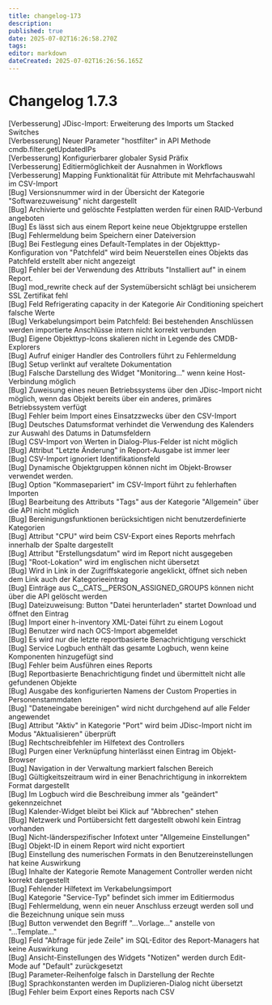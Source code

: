```yaml
---
title: changelog-173
description: 
published: true
date: 2025-07-02T16:26:58.270Z
tags: 
editor: markdown
dateCreated: 2025-07-02T16:26:56.165Z
---
```


# Changelog 1.7.3
<!-- cSpell:disable -->
<!-- markdownlint-disable MD052 -->
[Verbesserung]  JDisc-Import: Erweiterung des Imports um Stacked Switches<br>
[Verbesserung]  Neuer Parameter "hostfilter" in API Methode cmdb.filter.getUpdatedIPs<br>
[Verbesserung]  Konfigurierbarer globaler Sysid Präfix<br>
[Verbesserung]  Editiermöglichkeit der Ausnahmen in Workflows<br>
[Verbesserung]  Mapping Funktionalität für Attribute mit Mehrfachauswahl im CSV-Import<br>
[Bug]           Versionsnummer wird in der Übersicht der Kategorie "Softwarezuweisung" nicht dargestellt<br>
[Bug]           Archivierte und gelöschte Festplatten werden für einen RAID-Verbund angeboten<br>
[Bug]           Es lässt sich aus einem Report keine neue Objektgruppe erstellen<br>
[Bug]           Fehlermeldung beim Speichern einer Dateiversion<br>
[Bug]           Bei Festlegung eines Default-Templates in der Objekttyp-Konfiguration von "Patchfeld" wird beim Neuerstellen eines Objekts das Patchfeld erstellt aber nicht angezeigt<br>
[Bug]           Fehler bei der Verwendung des Attributs "Installiert auf" in einem Report.<br>
[Bug]           mod_rewrite check auf der Systemübersicht schlägt bei unsicherem SSL Zertifikat fehl<br>
[Bug]           Feld Refrigerating capacity in der Kategorie Air Conditioning speichert falsche Werte<br>
[Bug]           Verkabelungsimport beim Patchfeld: Bei bestehenden Anschlüssen werden importierte Anschlüsse intern nicht korrekt verbunden<br>
[Bug]           Eigene Objekttyp-Icons skalieren nicht in Legende des CMDB-Explorers<br>
[Bug]           Aufruf einiger Handler des Controllers führt zu Fehlermeldung<br>
[Bug]           Setup verlinkt auf veraltete Dokumentation<br>
[Bug]           Falsche Darstellung des Widget "Monitoring..." wenn keine Host-Verbindung möglich<br>
[Bug]           Zuweisung eines neuen Betriebssystems über den JDisc-Import nicht möglich, wenn das Objekt bereits über ein anderes, primäres Betriebssystem verfügt<br>
[Bug]           Fehler beim Import eines Einsatzzwecks über den CSV-Import<br>
[Bug]           Deutsches Datumsformat verhindet die Verwendung des Kalenders zur Auswahl des Datums in Datumsfeldern<br>
[Bug]           CSV-Import von Werten in Dialog-Plus-Felder ist nicht möglich<br>
[Bug]           Attribut "Letzte Änderung" in Report-Ausgabe ist immer leer<br>
[Bug]           CSV-Import ignoriert Identifikationsfeld<br>
[Bug]           Dynamische Objektgruppen können nicht im Objekt-Browser verwendet werden.<br>
[Bug]           Option "Kommasepariert" im CSV-Import führt zu fehlerhaften Importen<br>
[Bug]           Bearbeitung des Attributs "Tags" aus der Kategorie "Allgemein" über die API nicht möglich<br>
[Bug]           Bereinigungsfunktionen berücksichtigen nicht benutzerdefinierte Kategorien<br>
[Bug]           Attribut "CPU" wird beim CSV-Export eines Reports mehrfach innerhalb der Spalte dargestellt<br>
[Bug]           Attribut "Erstellungsdatum" wird im Report nicht ausgegeben<br>
[Bug]           "Root-Lokation" wird im englischen nicht übersetzt<br>
[Bug]           Wird in Link in der Zugriffskategorie angeklickt, öffnet sich neben dem Link auch der Kategorieeintrag<br>
[Bug]           Einträge aus C__CATS__PERSON_ASSIGNED_GROUPS können nicht über die API gelöscht werden<br>
[Bug]           Dateizuweisung: Button "Datei herunterladen" startet Download und öffnet den Eintrag<br>
[Bug]           Import einer h-inventory XML-Datei führt zu einem Logout<br>
[Bug]           Benutzer wird nach OCS-Import abgemeldet<br>
[Bug]           Es wird nur die letzte reportbasierte Benachrichtigung verschickt<br>
[Bug]           Service Logbuch enthält das gesamte Logbuch, wenn keine Komponenten hinzugefügt sind<br>
[Bug]           Fehler beim Ausführen eines Reports<br>
[Bug]           Reportbasierte Benachrichtigung findet und übermittelt nicht alle gefundenen Objekte<br>
[Bug]           Ausgabe des konfigurierten Namens der Custom Properties in Personenstammdaten<br>
[Bug]           "Dateneingabe bereinigen" wird nicht durchgehend auf alle Felder angewendet<br>
[Bug]           Attribut "Aktiv" in Kategorie "Port" wird beim JDisc-Import nicht im Modus "Aktualisieren" überprüft<br>
[Bug]           Rechtschreibfehler im Hilfetext des Controllers<br>
[Bug]           Purgen einer Verknüpfung hinterlässt einen Eintrag im Objekt-Browser<br>
[Bug]           Navigation in der Verwaltung markiert falschen Bereich<br>
[Bug]           Gültigkeitszeitraum wird in einer Benachrichtigung in inkorrektem Format dargestellt<br>
[Bug]           Im Logbuch wird die Beschreibung immer als "geändert" gekennzeichnet<br>
[Bug]           Kalender-Widget bleibt bei Klick auf "Abbrechen" stehen<br>
[Bug]           Netzwerk und Portübersicht fett dargestellt obwohl kein Eintrag vorhanden<br>
[Bug]           Nicht-länderspezifischer Infotext unter "Allgemeine Einstellungen"<br>
[Bug]           Objekt-ID in einem Report wird nicht exportiert<br>
[Bug]           Einstellung des numerischen Formats in den Benutzereinstellungen hat keine Auswirkung<br>
[Bug]           Inhalte der Kategorie Remote Management Controller werden nicht korrekt dargestellt<br>
[Bug]           Fehlender Hilfetext im Verkabelungsimport<br>
[Bug]           Kategorie "Service-Typ" befindet sich immer im Editiermodus<br>
[Bug]           Fehlermeldung, wenn ein neuer Anschluss erzeugt werden soll und die Bezeichnung unique sein muss<br>
[Bug]           Button verwendet den Begriff "...Vorlage..." anstelle von "...Template..."<br>
[Bug]           Feld "Abfrage für jede Zeile" im SQL-Editor des Report-Managers hat keine Auswirkung<br>
[Bug]           Ansicht-Einstellungen des Widgets "Notizen" werden durch Edit-Mode auf "Default" zurückgesetzt<br>
[Bug]           Parameter-Reihenfolge falsch in Darstellung der Rechte<br>
[Bug]           Sprachkonstanten werden im Duplizieren-Dialog nicht übersetzt<br>
[Bug]           Fehler beim Export eines Reports nach CSV<br>
